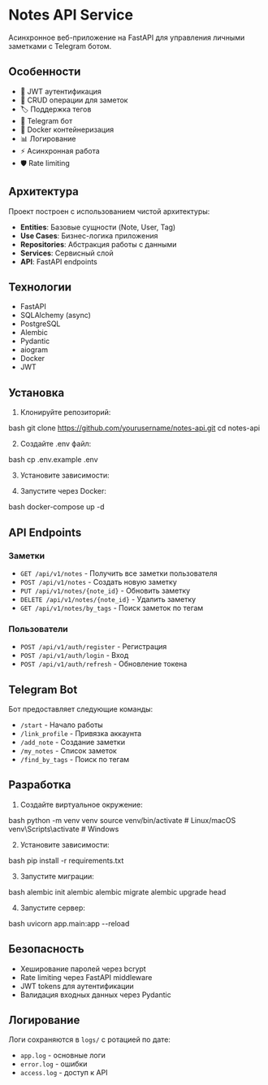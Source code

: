 # Notes API Service

Асинхронное веб-приложение на FastAPI для управления личными заметками с Telegram ботом.

## Особенности

- 🔐 JWT аутентификация
- 📝 CRUD операции для заметок
- 🏷️ Поддержка тегов
- 🤖 Telegram бот
- 🐳 Docker контейнеризация
- 📊 Логирование
- ⚡ Асинхронная работа
- 🛡️ Rate limiting

## Архитектура

Проект построен с использованием чистой архитектуры:

- **Entities**: Базовые сущности (Note, User, Tag)
- **Use Cases**: Бизнес-логика приложения
- **Repositories**: Абстракция работы с данными
- **Services**: Сервисный слой
- **API**: FastAPI endpoints

## Технологии

- FastAPI
- SQLAlchemy (async)
- PostgreSQL
- Alembic
- Pydantic
- aiogram
- Docker
- JWT

## Установка

1. Клонируйте репозиторий:

bash
git clone https://github.com/yourusername/notes-api.git
cd notes-api

2. Создайте .env файл:

bash
cp .env.example .env

3. Установите зависимости:

4. Запустите через Docker:

bash
docker-compose up -d

## API Endpoints

### Заметки
- `GET /api/v1/notes` - Получить все заметки пользователя
- `POST /api/v1/notes` - Создать новую заметку
- `PUT /api/v1/notes/{note_id}` - Обновить заметку
- `DELETE /api/v1/notes/{note_id}` - Удалить заметку
- `GET /api/v1/notes/by_tags` - Поиск заметок по тегам

### Пользователи
- `POST /api/v1/auth/register` - Регистрация
- `POST /api/v1/auth/login` - Вход
- `POST /api/v1/auth/refresh` - Обновление токена

## Telegram Bot

Бот предоставляет следующие команды:
- `/start` - Начало работы
- `/link_profile` - Привязка аккаунта
- `/add_note` - Создание заметки
- `/my_notes` - Список заметок
- `/find_by_tags` - Поиск по тегам

## Разработка

1. Создайте виртуальное окружение:

bash
python -m venv venv
source venv/bin/activate # Linux/macOS
venv\Scripts\activate # Windows

2. Установите зависимости:

bash
pip install -r requirements.txt

3. Запустите миграции:

bash
alembic init alembic
alembic migrate
alembic upgrade head

4. Запустите сервер:

bash
uvicorn app.main:app --reload

## Безопасность

- Хеширование паролей через bcrypt
- Rate limiting через FastAPI middleware
- JWT tokens для аутентификации
- Валидация входных данных через Pydantic

## Логирование

Логи сохраняются в `logs/` с ротацией по дате:
- `app.log` - основные логи
- `error.log` - ошибки
- `access.log` - доступ к API

